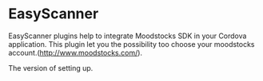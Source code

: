# EasyScanner
EasyScanner plugins help to integrate Moodstocks SDK in your Cordova application. 
This plugin let you the possibility too choose your moodstocks account.(http://www.moodstocks.com/).

The version of setting up.
